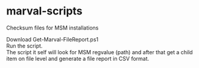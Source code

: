 # marval-scripts
Checksum files for MSM installations


Download Get-Marval-FileReport.ps1  
Run the script.   
The script it self will look for MSM regvalue (path) and after that get a child item on file level and generate a file report in CSV format. 

